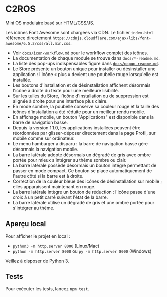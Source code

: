 # C2ROS

Mini OS modulaire basé sur HTML/CSS/JS.

Les icônes Font Awesome sont chargées via CDN. Le fichier `index.html` référence directement `https://cdnjs.cloudflare.com/ajax/libs/font-awesome/6.5.2/css/all.min.css`.

- Voir [`docs/icon-workflow.md`](docs/icon-workflow.md) pour le workflow complet des icônes.
- La documentation de chaque module se trouve dans `docs/*-readme.md`.
- La liste des pop-ups indispensables figure dans
  [`docs/popup-readme.md`](docs/popup-readme.md).
- Le Store présente un bouton unique pour installer ou désinstaller une application : l'icône « plus » devient une poubelle rouge lorsqu'elle est installée.
- Les boutons d'installation et de désinstallation affichent désormais l'icône à droite du texte pour une meilleure lisibilité.
- Sur les tuiles du Store, l'icône d'installation ou de suppression est alignée à droite pour une interface plus claire.
- En mode sombre, la poubelle conserve sa couleur rouge et la taille des icônes d'installation a été réduite pour un meilleur rendu mobile.
- En affichage mobile, un bouton "Applications" est disponible dans la barre de navigation basse.
- Depuis la version 1.1.0, les applications installées peuvent être réordonnées par glisser-déposer directement dans la page Profil, sur mobile comme sur ordinateur.
- Le menu hamburger a disparu : la barre de navigation basse gère désormais la navigation mobile.
- La barre latérale adopte désormais un dégradé de gris avec ombre portée pour mieux s'intégrer au thème sombre ou clair.
- La barre latérale possède désormais un bouton intégré permettant de passer en mode compact. Ce bouton se place automatiquement de l'autre côté si la barre est à droite.
- Correction de la couleur bleue des icônes de désinstallation sur mobile ; elles apparaissent maintenant en rouge.
- La barre latérale intègre un bouton de réduction : l'icône passe d'une croix à un petit carré suivant l'état de la barre.
- La barre latérale utilise un dégradé de gris et une ombre portée pour s'intégrer au thème.

## Aperçu local

Pour afficher le projet en local :

- `python3 -m http.server 8000` (Linux/Mac)
- `python -m http.server 8000` ou `py -m http.server 8000` (Windows)

Veillez à disposer de Python 3.

## Tests

Pour exécuter les tests, lancez `npm test`.
